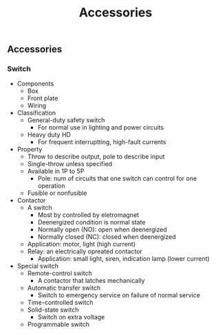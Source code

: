 ﻿---
title: Accessories
update: 2022-06-16
categories: 
- Study notes
- Construction
- Building services
tags: Electical
description: 
---

## Accessories

### Switch
- Components
    - Box
    - Front plate
    - Wiring
- Classification
    - General-duty safety switch
        - For normal use in lighting and power circuits
    - Heavy duty HD
        - For frequent interruptting, high-fault currents
- Property
    - Throw to describe output, pole to describe input
    - Single-throw unless specified
    - Available in 1P to 5P
        - Pole: num of circuits that one switch can control for one operation
    - Fusible or nonfusible
- Contactor
    - A switch
        - Most by controlled by eletromagnet
        - Deenergized condition is normal state
        - Normally open (NO): open when deenergized
        - Normally closed (NC): closed when deenergized
    - Application: motor, light (high current)
    - Relay: an electrically opreated contactor
        - Application: small light, siren, indication lamp (lower current)
- Special switch
    - Remote-control switch
        - A contactor that latches mechanically
    - Automatic transfer switch
        - Switch to emergency service on failure of normal service
    - Time-controlled switch
    - Solid-state switch
        - Switch on extra voltage
    - Programmable switch
